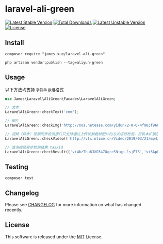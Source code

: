 # laravel-ali-green

[![Latest Stable Version](https://poser.pugx.org/james.xue/laravel-ali-green/v/stable.svg)](https://packagist.org/packages/james.xue/laravel-ali-green) 
[![Total Downloads](https://poser.pugx.org/james.xue/laravel-ali-green/downloads.svg)](https://packagist.org/packages/james.xue/laravel-ali-green) 
[![Latest Unstable Version](https://poser.pugx.org/james.xue/laravel-ali-green/v/unstable.svg)](https://packagist.org/packages/james.xue/laravel-ali-green) 
[![License](https://poser.pugx.org/james.xue/laravel-ali-green/license.svg)](https://packagist.org/packages/james.xue/laravel-ali-green)

## Install

```shell
composer require "james.xue/laravel-ali-green"

php artisan vendor:publish --tag=aliyun-green
```

## Usage
以下方法均支持 `字符串` `数组`格式

```php
use James\Laravel\AliGreen\Facades\LaravelAliGreen;

// 文本
LaravelAliGreen::checkText('cnm');

// 图片
LaravelAliGreen::checkImg('http://nos.netease.com/yidun/2-0-0-4f903f968e6849d3930ef0f50af74fc2.jpg');

// 视频（异步）视频同步检测接口只支持通过上传视频截帧图片的方式进行检测，目前本扩展包不支持同步
LaravelAliGreen::checkVideo(['http://vfx.mtime.cn/Video/2019/03/21/mp4/190321153853126488.mp4','http://vfx.mtime.cn/Video/2019/03/19/mp4/190319222227698228.mp4']);

// 查询视频异步检测结果 taskId
LaravelAliGreen::checkResult(['vi4bzThu6JXD347OqceSNiqp-1sjE7S','vi6Apksz3BbCg56RtbnAUpzm-1sjE7S']); 
```
## Testing
```angular2html
composer test
```

## Changelog
Please see [CHANGELOG](https://github.com/xiaoxuan6/laravel-ali-green/blob/v2.0/CHANGELOG.md) for more information on what has changed recently.

## License

This software is released under the [MIT](https://github.com/xiaoxuan6/laravel-ali-green/blob/v2.0/LICENSE) License.
